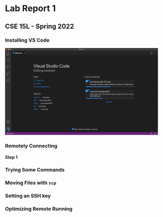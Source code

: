# Lab Report 1
## CSE 15L - Spring 2022

### Installing VS Code

![Image](https://github.com/kaung-min-khant/cse15l-lab-reports/blob/main/docs/assets/VS%20Code%20start.png)


### Remotely Connecting

#### Step 1

### Trying Some Commands

### Moving Files with `scp`

### Setting an SSH key

### Optimizing Remote Running
